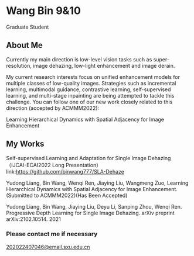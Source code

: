 # Wang Bin 9&10
Graduate Student

## About Me
Currently my main direction is low-level vision tasks such as super-resolution, image dehazing, low-light enhancement and image derain. </p>

My current research interests focus on unified enhancement models for multiple classes of low-quality images. Strategies such as incremental learning, multimodal guidance, contrastive learning, self-supervised learning, and multi-stage inpainting are being attempted to tackle this challenge.
You can follow one of our new work closely related to this direction (accepted by ACMMM2022):  </p>

Learning Hierarchical Dynamics with Spatial Adjacency for Image Enhancement
## My Works
Self-supervised Learning and Adaptation for Single Image Dehazing（IJCAI-ECAI2022 Long Presentation）
link:https://github.com/binwang777/SLA-Dehaze

Yudong Liang, Bin Wang, Wenqi Ren, Jiaying Liu, Wangmeng Zuo, Learning Hierarchical Dynamics with Spatial Adjacency for Image Enhancement.(Submitted to ACMMM2022)(Has Been Accepted)

Yudong Liang, Bin Wang, Jiaying Liu, Deyu Li, Sanping Zhou, Wenqi Ren. Progressive Depth Learning for Single Image Dehazing. arXiv preprint arXiv:2102.10514. 2021

### Please contact me if necessary

202022407046@email.sxu.edu.cn
